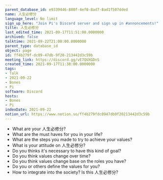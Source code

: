 ```yaml
---
parent_database_id: e9339446-880f-4ef0-8ad7-8ad1f507dded
name: 人生必修分
language_level: No limit
sign_up_here: "Join Pi's Discord server and sign up in #annoncements!"
title: 人生必修分
last_edited_time: 2021-09-17T11:51:00.0000000
archived: false
talktime: 2021-09-22T21:00:00.0000000
parent_type: database_id
object: page
id: ff4b279f-dc09-47db-9f20-213442d3c59b
meeting_link: https://discord.gg/vE7QUXGDnS
created_time: 2021-09-17T11:38:00.0000000
tags:
- Talk
- 2021-09-22
- Bones
- Pi
software: Discord
hosts:
- Bones
- Pi
indexDate: 2021-09-22
notion_url: https://www.notion.so/ff4b279fdc0947db9f20213442d3c59b
---
```



   - What are your 人生必修分?
   - What are the must haves for you in your life?
   - What are the steps you made to try to achieve your values?
   - What is your attitude on 人生必修分?
   - Do you thinks it's necessary to have this kind of goal?
   - Do you think values change over time?
   - Do you think values change base on the roles you have?
   - Do you or others define the values for you?
   - How to integrate into the society? Is this 人生必修分?








